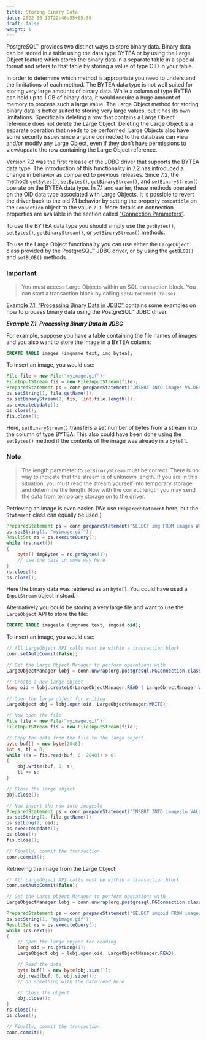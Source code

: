 ```yaml
---
title: Storing Binary Data
date: 2022-06-19T22:46:55+05:30
draft: false
weight: 1
---
```


PostgreSQL™ provides two distinct ways to store binary data.  Binary data can be
stored in a table using the data type BYTEA or by using the Large Object feature
which stores the binary data in a separate table in a special format and refers
to that table by storing a value of type OID in your table.

In order to determine which method is appropriate you need to understand the
limitations of each method. The BYTEA data type is not well suited for storing
very large amounts of binary data. While a column of type BYTEA can hold up to
1 GB of binary data, it would require a huge amount of memory to process such a
large value. The Large Object method for storing binary data is better suited to
storing very large values, but it has its own limitations.  Specifically deleting
a row that contains a Large Object reference does not delete the Large Object.
Deleting the Large Object is a separate operation that needs to be performed.
Large Objects also have some security issues since anyone connected to the
database can view and/or modify any Large Object, even if they don't have
permissions to view/update the row containing the Large Object reference.

Version 7.2 was the first release of the JDBC driver that supports the BYTEA
data type. The introduction of this functionality in 7.2 has introduced a change
in behavior as compared to previous releases. Since 7.2, the methods `getBytes()`,
`setBytes()`, `getBinaryStream()`, and `setBinaryStream()` operate on the BYTEA
data type. In 7.1 and earlier, these methods operated on the OID data type
associated with Large Objects. It is possible to revert the driver back to the
old 7.1 behavior by setting the property `compatible` on the `Connection` object
to the value `7.1`. More details on connection properties are available in the
section called [“Connection Parameters”](connect.html#connection-parameters).

To use the BYTEA data type you should simply use the `getBytes()`, `setBytes()`,
`getBinaryStream()`, or `setBinaryStream()` methods.

To use the Large Object functionality you can use either the `LargeObject` class
provided by the PostgreSQL™ JDBC driver, or by using the `getBLOB()` and `setBLOB()`
methods.

### Important

> You must access Large Objects within an SQL transaction block.  You can start a
transaction block by calling `setAutoCommit(false)`.

[Example 7.1, “Processing Binary Data in JDBC”](binary-data.html#binary-data-example)
contains some examples on how to process binary data using the PostgreSQL™ JDBC
driver.

<a name="binary-data-example"></a>
***Example 7.1. Processing Binary Data in JDBC***

For example, suppose you have a table containing the file names of images and you
also want to store the image in a BYTEA column:

```sql
CREATE TABLE images (imgname text, img bytea);
```

To insert an image, you would use:

```java
File file = new File("myimage.gif");
FileInputStream fis = new FileInputStream(file);
PreparedStatement ps = conn.prepareStatement("INSERT INTO images VALUES (?, ?)");
ps.setString(1, file.getName());
ps.setBinaryStream(2, fis, (int)file.length());
ps.executeUpdate();
ps.close();
fis.close();
```

Here, `setBinaryStream()` transfers a set number of bytes from a stream into the
column of type BYTEA. This also could have been done using the `setBytes()` method
if the contents of the image was already in a `byte[]`.

### Note

> The length parameter to `setBinaryStream` must be correct. There is no way to
indicate that the stream is of unknown length. If you are in this situation, you
must read the stream yourself into temporary storage and determine the length.
Now with the correct length you may send the data from temporary storage on to
the driver.

Retrieving an image is even easier. (We use `PreparedStatement` here, but the
`Statement` class can equally be used.)

```java
PreparedStatement ps = conn.prepareStatement("SELECT img FROM images WHERE imgname = ?");
ps.setString(1, "myimage.gif");
ResultSet rs = ps.executeQuery();
while (rs.next())
{
    byte[] imgBytes = rs.getBytes(1);
    // use the data in some way here
}
rs.close();
ps.close();
```

Here the binary data was retrieved as an `byte[]`.  You could have used a
`InputStream` object instead.

Alternatively you could be storing a very large file and want to use the
`LargeObject` API to store the file:

```sql
CREATE TABLE imageslo (imgname text, imgoid oid);
```

To insert an image, you would use:

```java
// All LargeObject API calls must be within a transaction block
conn.setAutoCommit(false);

// Get the Large Object Manager to perform operations with
LargeObjectManager lobj = conn.unwrap(org.postgresql.PGConnection.class).getLargeObjectAPI();

// Create a new large object
long oid = lobj.createLO(LargeObjectManager.READ | LargeObjectManager.WRITE);

// Open the large object for writing
LargeObject obj = lobj.open(oid, LargeObjectManager.WRITE);

// Now open the file
File file = new File("myimage.gif");
FileInputStream fis = new FileInputStream(file);

// Copy the data from the file to the large object
byte buf[] = new byte[2048];
int s, tl = 0;
while ((s = fis.read(buf, 0, 2048)) > 0)
{
    obj.write(buf, 0, s);
    tl += s;
}

// Close the large object
obj.close();

// Now insert the row into imageslo
PreparedStatement ps = conn.prepareStatement("INSERT INTO imageslo VALUES (?, ?)");
ps.setString(1, file.getName());
ps.setLong(2, oid);
ps.executeUpdate();
ps.close();
fis.close();

// Finally, commit the transaction.
conn.commit();
```

Retrieving the image from the Large Object:

```java
// All LargeObject API calls must be within a transaction block
conn.setAutoCommit(false);

// Get the Large Object Manager to perform operations with
LargeObjectManager lobj = conn.unwrap(org.postgresql.PGConnection.class).getLargeObjectAPI();

PreparedStatement ps = conn.prepareStatement("SELECT imgoid FROM imageslo WHERE imgname = ?");
ps.setString(1, "myimage.gif");
ResultSet rs = ps.executeQuery();
while (rs.next())
{
    // Open the large object for reading
    long oid = rs.getLong(1);
    LargeObject obj = lobj.open(oid, LargeObjectManager.READ);

    // Read the data
    byte buf[] = new byte[obj.size()];
    obj.read(buf, 0, obj.size());
    // Do something with the data read here

    // Close the object
    obj.close();
}
rs.close();
ps.close();

// Finally, commit the transaction.
conn.commit();
```
